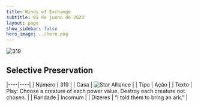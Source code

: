 ```yaml
---
title: Winds of Exchange
subtitle: 05 de junho de 2023
layout: page
show_sidebar: false
hero_image: ../hero.png
---
```


![319](https://mastervault-storage-prod.s3.amazonaws.com/media/card_front/en/600_319_4658eb61fa06_en.png)


## Selective Preservation

|----|----|
| Número | 319 |
| Casa | ![Star Alliance](https://archonarcana.com/images/thumb/7/7d/Star_Alliance.png/22px-Star_Alliance.png "Aliança Estelar") |
| Tipo | Ação |
| Texto | Play: Choose a creature of each power value. Destroy each creature not chosen.  |
| Raridade | Incomum |
| Dizeres | “I told them to bring an ark.” |
